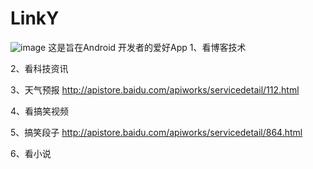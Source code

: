 # LinkY
![image](https://github.com/azhansy/LinkY/tree/master/linky.gif)
这是旨在Android 开发者的爱好App
1、看博客技术

2、看科技资讯

3、天气预报
http://apistore.baidu.com/apiworks/servicedetail/112.html

4、看搞笑视频

5、搞笑段子
http://apistore.baidu.com/apiworks/servicedetail/864.html

6、看小说
